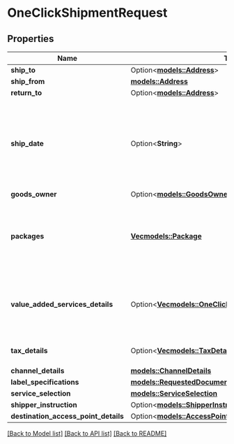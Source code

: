 # OneClickShipmentRequest

## Properties

Name | Type | Description | Notes
------------ | ------------- | ------------- | -------------
**ship_to** | Option<[**models::Address**](Address.md)> |  | [optional]
**ship_from** | [**models::Address**](Address.md) |  | 
**return_to** | Option<[**models::Address**](Address.md)> |  | [optional]
**ship_date** | Option<**String**> | The ship date and time (the requested pickup). This defaults to the current date and time. | [optional]
**goods_owner** | Option<[**models::GoodsOwner**](GoodsOwner.md)> |  | [optional]
**packages** | [**Vec<models::Package>**](Package.md) | A list of packages to be shipped through a shipping service offering. | 
**value_added_services_details** | Option<[**Vec<models::OneClickShipmentValueAddedService>**](OneClickShipmentValueAddedService.md)> | The value-added services to be added to a shipping service purchase. | [optional]
**tax_details** | Option<[**Vec<models::TaxDetail>**](TaxDetail.md)> | A list of tax detail information. | [optional]
**channel_details** | [**models::ChannelDetails**](ChannelDetails.md) |  | 
**label_specifications** | [**models::RequestedDocumentSpecification**](RequestedDocumentSpecification.md) |  | 
**service_selection** | [**models::ServiceSelection**](ServiceSelection.md) |  | 
**shipper_instruction** | Option<[**models::ShipperInstruction**](ShipperInstruction.md)> |  | [optional]
**destination_access_point_details** | Option<[**models::AccessPointDetails**](AccessPointDetails.md)> |  | [optional]

[[Back to Model list]](../README.md#documentation-for-models) [[Back to API list]](../README.md#documentation-for-api-endpoints) [[Back to README]](../README.md)


